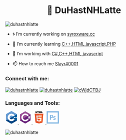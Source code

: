 
<h1 align="center">🦖 DuHastNHLatte
</h1>
<p align="left"> <img src="https://komarev.com/ghpvc/?username=duhastnhlatte
&label=Profile%20views&color=0e75b6&style=flat" alt="duhastnhlatte" /> </p>

- 🌀 I’m currently working on [syroxware.cc](https://syroxware.cc/)

- 🌱 I’m currently learning [C++,HTML,javascript,PHP](https://visualstudio.microsoft.com/de/)

- 🤝 I’m working with [C#,C++,HTML,javascript](https://visualstudio.microsoft.com/de/)

- 📫 How to reach me [Slayr#0001](https://discord.com/login)

<h3 align="left">Connect with me:</h3>
<p align="left">
<a href="https://twitter.com/S1ayrrr" target="blank"><img align="center" src="https://raw.githubusercontent.com/rahuldkjain/github-profile-readme-generator/master/src/images/icons/Social/twitter.svg" alt="duhastnhlatte" height="30" width="40" /></a>
<a href="https://www.youtube.com/channel/UCHqA0WEidpWItz8FAwz9Xug" target="blank"><img align="center" src="https://raw.githubusercontent.com/rahuldkjain/github-profile-readme-generator/master/src/images/icons/Social/youtube.svg" alt="duhastnhlatte" height="30" width="40" /></a>
<a href="https://discord.gg/cWjdCTBJ" target="blank"><img align="center" src="https://raw.githubusercontent.com/rahuldkjain/github-profile-readme-generator/master/src/images/icons/Social/discord.svg" alt="cWjdCTBJ" height="30" width="40" /></a>
</p>

<h3 align="left">Languages and Tools:</h3>
<p align="left"> <a href="https://www.w3schools.com/cpp/" target="_blank" rel="noreferrer"> <img src="https://raw.githubusercontent.com/devicons/devicon/master/icons/cplusplus/cplusplus-original.svg" alt="cplusplus" width="40" height="40"/> </a> <a href="https://www.w3schools.com/cs/" target="_blank" rel="noreferrer"> <img src="https://raw.githubusercontent.com/devicons/devicon/master/icons/csharp/csharp-original.svg" alt="csharp" width="40" height="40"/> </a> <a href="https://www.w3.org/html/" target="_blank" rel="noreferrer"> <img src="https://raw.githubusercontent.com/devicons/devicon/master/icons/html5/html5-original-wordmark.svg" alt="html5" width="40" height="40"/> </a> <a href="https://www.photoshop.com/en" target="_blank" rel="noreferrer"> <img src="https://raw.githubusercontent.com/devicons/devicon/master/icons/photoshop/photoshop-line.svg" alt="photoshop" width="40" height="40"/> </a> </p>

<p><img align="center" src="https://github-readme-stats.vercel.app/api/top-langs?username=-duhastnhlatte&show_icons=true&locale=en&layout=compact" alt="duhastnhlatte" /></p>

